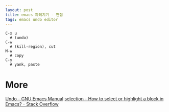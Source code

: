 ```yaml
---
layout: post
title: emacs 파헤치기 - 편집
tags: emacs undo editor
---
```


```
C-x u
  # (undo)
C-w
  # (kill-region), cut
M-w
  # copy
C-y
  # yank, paste
```

# More
[Undo - GNU Emacs Manual](https://www.gnu.org/software/emacs/manual/html_node/emacs/Undo.html#fn-1)
[selection - How to select or highlight a block in Emacs? - Stack Overflow](https://stackoverflow.com/questions/657672/how-to-select-or-highlight-a-block-in-emacs)
